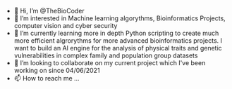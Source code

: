 - 👋 Hi, I’m @TheBioCoder
- 👀 I’m interested in Machine learning algorythms, Bioinformatics Projects, computer vision and cyber security
- 🌱 I’m currently learning more in depth Python scripting to create much more efficient algrorythms for more advanced
bioinformatics projects. I want to build an AI engine for the analysis of physical traits and genetic vulnerabilities in
complex family and population group datasets
- 💞️ I’m looking to collaborate on my current project which I've been working on since 04/06/2021
- 📫 How to reach me ...

<!---
TheBioCoder/TheBioCoder is a ✨ special ✨ repository because its `README.md` (this file) appears on your GitHub profile.
You can click the Preview link to take a look at your changes.
--->
